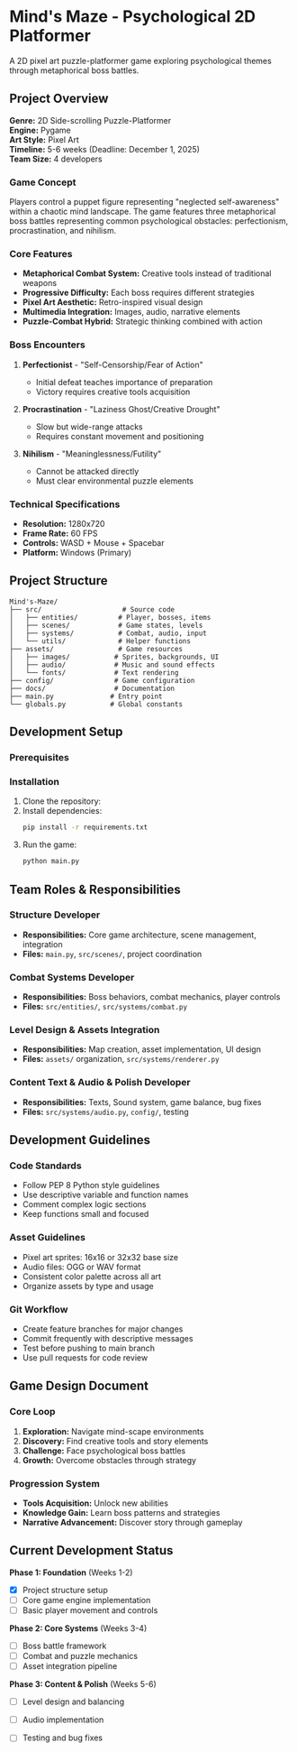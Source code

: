 # Mind's Maze - Psychological 2D Platformer

A 2D pixel art puzzle-platformer game exploring psychological themes through metaphorical boss battles.

## Project Overview

**Genre:** 2D Side-scrolling Puzzle-Platformer  
**Engine:** Pygame  
**Art Style:** Pixel Art  
**Timeline:** 5-6 weeks (Deadline: December 1, 2025)  
**Team Size:** 4 developers  

### Game Concept

Players control a puppet figure representing "neglected self-awareness" within a chaotic mind landscape. The game features three metaphorical boss battles representing common psychological obstacles: perfectionism, procrastination, and nihilism.

### Core Features

- **Metaphorical Combat System:** Creative tools instead of traditional weapons
- **Progressive Difficulty:** Each boss requires different strategies
- **Pixel Art Aesthetic:** Retro-inspired visual design
- **Multimedia Integration:** Images, audio, narrative elements
- **Puzzle-Combat Hybrid:** Strategic thinking combined with action

### Boss Encounters

1. **Perfectionist** - "Self-Censorship/Fear of Action"
   - Initial defeat teaches importance of preparation
   - Victory requires creative tools acquisition

2. **Procrastination** - "Laziness Ghost/Creative Drought"  
   - Slow but wide-range attacks
   - Requires constant movement and positioning

3. **Nihilism** - "Meaninglessness/Futility"
   - Cannot be attacked directly  
   - Must clear environmental puzzle elements

### Technical Specifications

- **Resolution:** 1280x720
- **Frame Rate:** 60 FPS
- **Controls:** WASD + Mouse + Spacebar
- **Platform:** Windows (Primary)

## Project Structure

```
Mind's-Maze/
├── src/                    # Source code
│   ├── entities/          # Player, bosses, items
│   ├── scenes/            # Game states, levels
│   ├── systems/           # Combat, audio, input
│   └── utils/             # Helper functions
├── assets/                # Game resources
│   ├── images/           # Sprites, backgrounds, UI
│   ├── audio/            # Music and sound effects
│   └── fonts/            # Text rendering
├── config/               # Game configuration
├── docs/                 # Documentation
├── main.py              # Entry point
└── globals.py           # Global constants
```

## Development Setup

### Prerequisites

### Installation
1. Clone the repository:
2. Install dependencies:
   ```bash
   pip install -r requirements.txt
   ```
3. Run the game:
   ```bash
   python main.py
   ```

## Team Roles & Responsibilities

### Structure Developer
- **Responsibilities:** Core game architecture, scene management, integration
- **Files:** `main.py`, `src/scenes/`, project coordination

### Combat Systems Developer  
- **Responsibilities:** Boss behaviors, combat mechanics, player controls
- **Files:** `src/entities/`, `src/systems/combat.py`

### Level Design & Assets Integration
- **Responsibilities:** Map creation, asset implementation, UI design
- **Files:** `assets/` organization, `src/systems/renderer.py`

### Content Text & Audio & Polish Developer
- **Responsibilities:** Texts, Sound system, game balance, bug fixes
- **Files:** `src/systems/audio.py`, `config/`, testing

## Development Guidelines

### Code Standards
- Follow PEP 8 Python style guidelines
- Use descriptive variable and function names
- Comment complex logic sections
- Keep functions small and focused

### Asset Guidelines
- Pixel art sprites: 16x16 or 32x32 base size
- Audio files: OGG or WAV format
- Consistent color palette across all art
- Organize assets by type and usage

### Git Workflow
- Create feature branches for major changes
- Commit frequently with descriptive messages
- Test before pushing to main branch
- Use pull requests for code review

## Game Design Document

### Core Loop
1. **Exploration:** Navigate mind-scape environments
2. **Discovery:** Find creative tools and story elements  
3. **Challenge:** Face psychological boss battles
4. **Growth:** Overcome obstacles through strategy

### Progression System
- **Tools Acquisition:** Unlock new abilities
- **Knowledge Gain:** Learn boss patterns and strategies
- **Narrative Advancement:** Discover story through gameplay

## Current Development Status

**Phase 1: Foundation** (Weeks 1-2)
- [x] Project structure setup
- [ ] Core game engine implementation
- [ ] Basic player movement and controls

**Phase 2: Core Systems** (Weeks 3-4)  
- [ ] Boss battle framework
- [ ] Combat and puzzle mechanics
- [ ] Asset integration pipeline

**Phase 3: Content & Polish** (Weeks 5-6)
- [ ] Level design and balancing
- [ ] Audio implementation
- [ ] Testing and bug fixes

